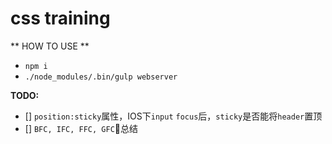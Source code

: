 # css training

** HOW TO USE **

* `npm i`
* `./node_modules/.bin/gulp webserver`

__TODO:__

- [] `position:sticky`属性，IOS下`input` `focus`后，`sticky`是否能将`header`置顶
- [] `BFC, IFC, FFC, GFC`总结
